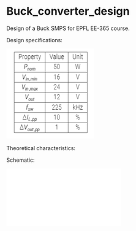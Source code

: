 # Buck_converter_design
Design of a Buck SMPS for EPFL EE-365 course.

Design specifications:

![Alt Text](/Design_Specs.PNG)

Theoretical characteristics: 

Schematic: 

![Alt Text](/schematic.pdf)
